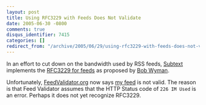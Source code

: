 ```yaml
---
layout: post
title: Using RFC3229 with Feeds Does Not Validate
date: 2005-06-30 -0800
comments: true
disqus_identifier: 7415
categories: []
redirect_from: "/archive/2005/06/29/using-rfc3229-with-feeds-does-not-validate.aspx/"
---
```


In an effort to cut down on the bandwidth used by RSS feeds,
[Subtext](http://subtextproject.com/) implements the [RFC3229 for
feeds](http://bobwyman.pubsub.com/main/2004/09/using_rfc3229_w.html) as
proposed by [Bob Wyman](http://bobwyman.pubsub.com/).

Unfortunately, [FeedValidator.org](http://feedvalidator.org/) now says
[my feed](https://haacked.com/Rss.aspx) is not valid. The reason is that
Feed Validator assumes that the HTTP Status code of `226 IM Used` is an
error. Perhaps it does not yet recognize RFC3229.

